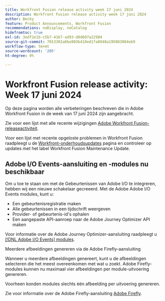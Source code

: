 ```yaml
---
title: Workfront Fusion release activity week 17 juni 2024
description: Workfront Fusion release activity week 17 juni 2024
author: Becky
feature: Product Announcements, Workfront Fusion
recommendations: noDisplay, noCatalog
hidefromtoc: true
exl-id: 3edf2e1b-c5b7-4167-ad93-d0d607a22984
source-git-commit: 7013302a6ba903b410ed1fa8948a195083004eb9
workflow-type: tm+mt
source-wordcount: '205'
ht-degree: 0%

---
```


# Workfront Fusion release activity: Week 17 juni 2024

Op deze pagina worden alle verbeteringen beschreven die in Adobe Workfront Fusion in de week van 17 juni 2024 zijn aangebracht.

Zie voor een lijst met alle recente wijzigingen [Adobe Workfront Fusion-releaseactiviteit](../../../product-announcements/product-releases/fusion-release-activity/fusion-release-activity.md).

Voor een lijst met recente opgeloste problemen in Workfront Fusion raadpleegt u de [Workfront-onderhoudsupdates](https://experienceleague.adobe.com/docs/workfront-known-issues/releases/current-updates.html) pagina en controleer op updates met het label Workfront Fusion Maintenance Update.

## Adobe I/O Events-aansluiting en -modules nu beschikbaar

Om u toe te staan om met de Gebeurtenissen van Adobe I/O te integreren, hebben wij een nieuwe schakelaar gecreeerd. Met de Adobe Adobe I/O Events modules, kunt u:

* Een gebeurtenisregistratie maken
* Alle gebeurtenissen in een tijdschrift weergeven
* Provider- of gebeurtenis-id&#39;s ophalen
* Een aangepaste API-aanroep naar de Adobe Journey Optimizer API maken

Voor informatie over de Adobe Journey Optimizer-aansluiting raadpleegt u [[!DNL Adobe I/O Events] modules](/help/quicksilver/workfront-fusion/apps-and-their-modules/adobe-io-events-modules.md).

Meerdere afbeeldingen genereren via de Adobe Firefly-aansluiting

Wanneer u meerdere afbeeldingen genereert, kunt u de afbeeldingen selecteren die het meest overeenkomen met wat u zoekt. Adobe Firefly-modules kunnen nu maximaal vier afbeeldingen per module-uitvoering genereren.

Voorheen konden modules slechts één afbeelding per uitvoering genereren.

Zie voor informatie over de Adobe Firefly-aansluiting [Adobe Firefly](/help/quicksilver/workfront-fusion/apps-and-their-modules/adobe-firefly-modules.md).
